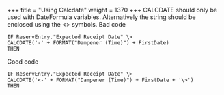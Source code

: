 +++
title = "Using Calcdate"
weight = 1370
+++
CALCDATE should only be used with DateFormula variables. Alternatively the string should be enclosed using the <\> symbols.
Bad code

    IF ReservEntry."Expected Receipt Date" \>
    CALCDATE('-' + FORMAT("Dampener (Time)") + FirstDate)
    THEN

Good code

    IF ReservEntry."Expected Receipt Date" \>  
    CALCDATE('<-' + FORMAT("Dampener (Time)") + FirstDate + '\>')  
    THEN
